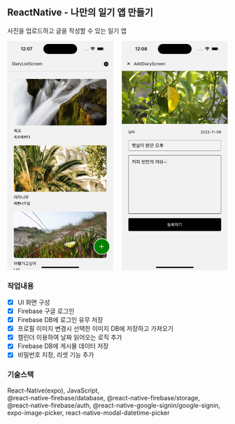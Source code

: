 ## ReactNative - 나만의 일기 앱 만들기

사진을 업로드하고 글을 작성할 수 있는 일기 앱

<div style="display:flex; gap:4%">
<img src="sample01.png" width="48%"/>
<img src="sample02.png"width="48%"/>
</div>

### 작업내용

- [x] UI 화면 구성
- [x] Firebase 구글 로그인
- [x] Firebase DB에 로그인 유무 저장
- [x] 프로필 이미지 변경시 선택한 이미지 DB에 저장하고 가져오기
- [x] 캘린더 이용하여 날짜 읽어오는 로직 추가
- [x] Firebase DB에 게시물 데이터 저장
- [x] 비밀번호 지정, 리셋 기능 추가

### 기술스택

React-Native(expo), JavaScript,  
@react-native-firebase/database, @react-native-firebase/storage,  
@react-native-firebase/auth, @react-native-google-signin/google-signin,  
expo-image-picker,
react-native-modal-datetime-picker
